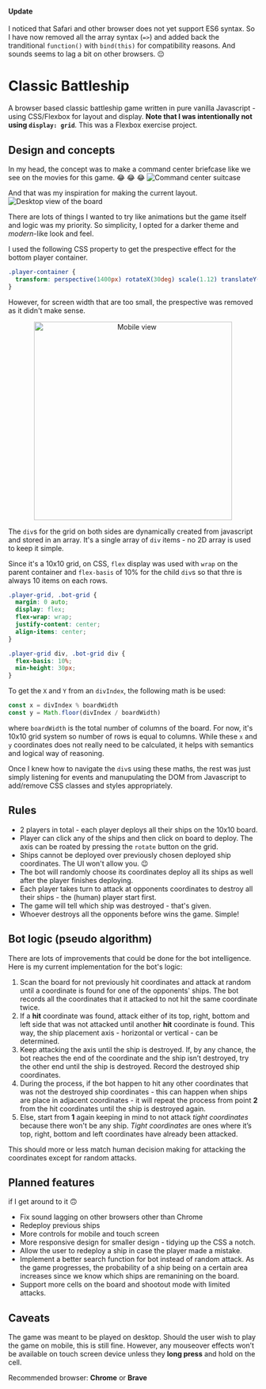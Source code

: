 #### Update

I noticed that Safari and other browser does not yet support ES6 syntax. So I have now removed all the array syntax (`=>`) and added back the tranditional `function()` with `bind(this)` for compatibility reasons. And sounds seems to lag a bit on other browsers. 😔

# Classic Battleship

A browser based classic battleship game written in pure vanilla Javascript - using CSS/Flexbox for layout and display. **Note that I was intentionally not using `display: grid`**. This was a Flexbox exercise project.

## Design and concepts
In my head, the concept was to make a command center briefcase like we see on the movies for this game. :joy: :joy: :joy:
![Command center suitcase](https://i.imgur.com/004i4KS.png)

And that was my inspiration for making the current layout.
![Desktop view of the board](/res/images/screenshots/desktop-view.png?raw=true "Desktop view")

There are lots of things I wanted to try like animations but the game itself and logic was my priority. So simplicity, I opted for a darker theme and _modern_-like look and feel.

I used the following CSS property to get the prespective effect for the bottom player container.
```css
.player-container {
  transform: perspective(1400px) rotateX(30deg) scale(1.12) translateY(-20px);
}
```

However, for screen width that are too small, the prespective was removed as it didn't make sense.
<p align="center">
  <img src="/res/images/screenshots/mobile-view.png" width="400px" alt="Mobile view">
</p>

The `div`s for the grid on both sides are dynamically created from javascript and stored in an array. It's a single array of `div` items - no 2D array is used to keep it simple.

Since it's a 10x10 grid, on CSS, `flex` display was used with `wrap` on the parent container and `flex-basis` of 10% for the child `div`s so that thre is always 10 items on each rows.

```css
.player-grid, .bot-grid {
  margin: 0 auto;
  display: flex;
  flex-wrap: wrap;
  justify-content: center;
  align-items: center;
}

.player-grid div, .bot-grid div {
  flex-basis: 10%;
  min-height: 30px;
}
```

To get the `X` and `Y` from an `divIndex`, the following math is be used:
```javascript
const x = divIndex % boardWidth
const y = Math.floor(divIndex / boardWidth)
```
where `boardWidth` is the total number of columns of the board. For now, it's 10x10 grid system so number of rows is equal to columns. While these `x` and `y` coordinates does not really need to be calculated, it helps with semantics and logical way of reasoning.

Once I knew how to navigate the `div`s using these maths, the rest was just simply listening for events and manupulating the DOM from Javascript to add/remove CSS classes and styles appropriately.

## Rules
* 2 players in total - each player deploys all their ships on the 10x10 board.
* Player can click any of the ships and then click on board to deploy. The axis can be roated by pressing the `rotate` button on the grid.
* Ships cannot be deployed over previously chosen deployed ship coordinates. The UI won't allow you. :wink: 
* The bot will randomly choose its coordinates deploy all its ships as well after the player finishes deploying.
* Each player takes turn to attack at opponents coordinates to destroy all their ships - the (human) player start first.
* The game will tell which ship was destroyed - that's given.
* Whoever destroys all the opponents before wins the game. Simple!

## Bot logic (pseudo algorithm)
There are lots of improvements that could be done for the bot intelligence. Here is my current implementation for the bot's logic:

1. Scan the board for not previously hit coordinates and attack at random until a coordinate is found for one of the opponents' ships. The bot records all the coordinates that it attacked to not hit the same coordinate twice.
2. If a **hit** coordinate was found, attack either of its top, right, bottom and left side that was not attacked until another **hit** coordinate is found. This way, the ship placement axis - horizontal or vertical - can be determined.
3. Keep attacking the axis until the ship is destroyed. If, by any chance, the bot reaches the end of the coordinate and the ship isn’t destroyed, try the other end until the ship is destroyed. Record the destroyed ship coordinates.
4. During the process, if the bot happen to hit any other coordinates that was not the destroyed ship coordinates - this can happen when ships are place in adjacent coordinates - it will repeat the process from point **2** from the hit coordinates until the ship is destroyed again.
5. Else, start from **1** again keeping in mind to not attack *tight coordinates* because there won't be any ship. *Tight coordinates* are ones where it’s top, right, bottom and left coordinates have already been attacked.

This should more or less match human decision making for attacking the coordinates except for random attacks.

## Planned features

if I get around to it 🙃

* Fix sound lagging on other browsers other than Chrome
* Redeploy previous ships
* More controls for mobile and touch screen
* More responsive design for smaller design - tidying up the CSS a notch.
* Allow the user to redeploy a ship in case the player made a mistake.
* Implement a better search function for bot instead of random attack. As the game progresses, the probability of a ship being on a certain area increases since we know which ships are remanining on the board.
* Support more cells on the board and shootout mode with limited attacks.

## Caveats
The game was meant to be played on desktop. Should the user wish to play the game on mobile, this is still fine. However, any mouseover effects won’t be available on touch screen device unless they **long press** and hold on the cell.

Recommended browser: **Chrome** or **Brave**
